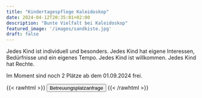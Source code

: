 ```yaml
---
title: "Kindertagespflege Kaleidoskop"
date: 2024-04-12T20:35:01+02:00
description: "Bunte Vielfalt bei Kaleidoskop"
featured_image: '/images/sandkiste.jpg'
draft: false
---
```


Jedes Kind ist individuell und besonders. Jedes Kind hat eigene Interessen, Bedürfnisse und ein eigenes Tempo. Jedes Kind ist willkommen. Jedes Kind hat Rechte.

Im Moment sind noch 2 Plätze ab dem 01.09.2024 frei. 

{{< rawhtml >}}
<button class="pa2 bg-light-gray link ba bw1 bg-hover-moon-gray grow black br3">Betreuungsplatzanfrage</button>
{{< /rawhtml >}}
